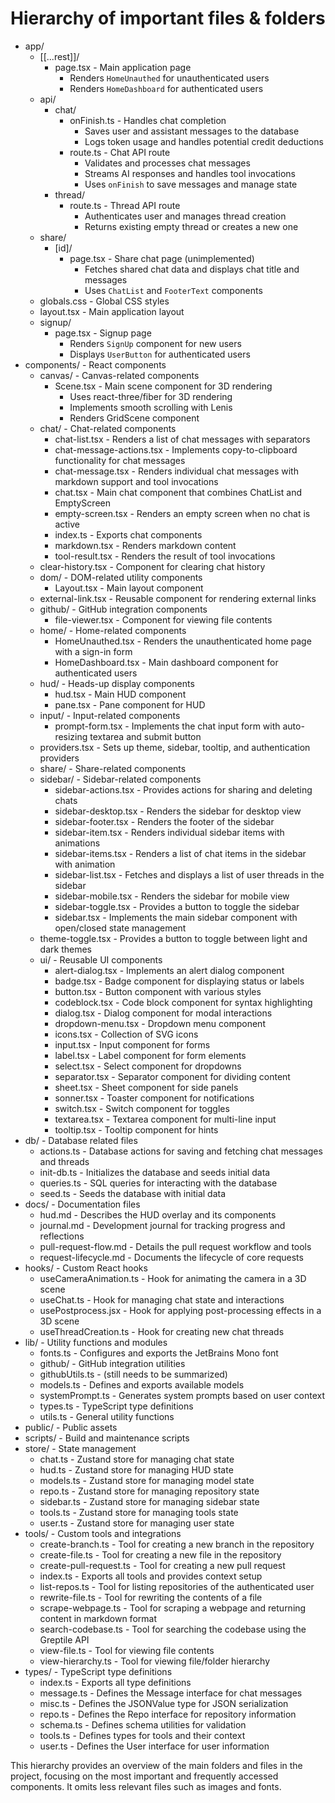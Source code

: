 # Hierarchy of important files & folders

- app/
  - [[...rest]]/
    - page.tsx - Main application page
      - Renders `HomeUnauthed` for unauthenticated users
      - Renders `HomeDashboard` for authenticated users
  - api/
    - chat/
      - onFinish.ts - Handles chat completion
        - Saves user and assistant messages to the database
        - Logs token usage and handles potential credit deductions
      - route.ts - Chat API route
        - Validates and processes chat messages
        - Streams AI responses and handles tool invocations
        - Uses `onFinish` to save messages and manage state
    - thread/
      - route.ts - Thread API route
        - Authenticates user and manages thread creation
        - Returns existing empty thread or creates a new one
  - share/
    - [id]/
      - page.tsx - Share chat page (unimplemented)
        - Fetches shared chat data and displays chat title and messages
        - Uses `ChatList` and `FooterText` components
  - globals.css - Global CSS styles
  - layout.tsx - Main application layout
  - signup/
    - page.tsx - Signup page
      - Renders `SignUp` component for new users
      - Displays `UserButton` for authenticated users
- components/ - React components
  - canvas/ - Canvas-related components
    - Scene.tsx - Main scene component for 3D rendering
      - Uses react-three/fiber for 3D rendering
      - Implements smooth scrolling with Lenis
      - Renders GridScene component
  - chat/ - Chat-related components
    - chat-list.tsx - Renders a list of chat messages with separators
    - chat-message-actions.tsx - Implements copy-to-clipboard functionality for chat messages
    - chat-message.tsx - Renders individual chat messages with markdown support and tool invocations
    - chat.tsx - Main chat component that combines ChatList and EmptyScreen
    - empty-screen.tsx - Renders an empty screen when no chat is active
    - index.ts - Exports chat components
    - markdown.tsx - Renders markdown content
    - tool-result.tsx - Renders the result of tool invocations
  - clear-history.tsx - Component for clearing chat history
  - dom/ - DOM-related utility components
    - Layout.tsx - Main layout component
  - external-link.tsx - Reusable component for rendering external links
  - github/ - GitHub integration components
    - file-viewer.tsx - Component for viewing file contents
  - home/ - Home-related components
    - HomeUnauthed.tsx - Renders the unauthenticated home page with a sign-in form
    - HomeDashboard.tsx - Main dashboard component for authenticated users
  - hud/ - Heads-up display components
    - hud.tsx - Main HUD component
    - pane.tsx - Pane component for HUD
  - input/ - Input-related components
    - prompt-form.tsx - Implements the chat input form with auto-resizing textarea and submit button
  - providers.tsx - Sets up theme, sidebar, tooltip, and authentication providers
  - share/ - Share-related components
  - sidebar/ - Sidebar-related components
    - sidebar-actions.tsx - Provides actions for sharing and deleting chats
    - sidebar-desktop.tsx - Renders the sidebar for desktop view
    - sidebar-footer.tsx - Renders the footer of the sidebar
    - sidebar-item.tsx - Renders individual sidebar items with animations
    - sidebar-items.tsx - Renders a list of chat items in the sidebar with animation
    - sidebar-list.tsx - Fetches and displays a list of user threads in the sidebar
    - sidebar-mobile.tsx - Renders the sidebar for mobile view
    - sidebar-toggle.tsx - Provides a button to toggle the sidebar
    - sidebar.tsx - Implements the main sidebar component with open/closed state management
  - theme-toggle.tsx - Provides a button to toggle between light and dark themes
  - ui/ - Reusable UI components
    - alert-dialog.tsx - Implements an alert dialog component
    - badge.tsx - Badge component for displaying status or labels
    - button.tsx - Button component with various styles
    - codeblock.tsx - Code block component for syntax highlighting
    - dialog.tsx - Dialog component for modal interactions
    - dropdown-menu.tsx - Dropdown menu component
    - icons.tsx - Collection of SVG icons
    - input.tsx - Input component for forms
    - label.tsx - Label component for form elements
    - select.tsx - Select component for dropdowns
    - separator.tsx - Separator component for dividing content
    - sheet.tsx - Sheet component for side panels
    - sonner.tsx - Toaster component for notifications
    - switch.tsx - Switch component for toggles
    - textarea.tsx - Textarea component for multi-line input
    - tooltip.tsx - Tooltip component for hints
- db/ - Database related files
  - actions.ts - Database actions for saving and fetching chat messages and threads
  - init-db.ts - Initializes the database and seeds initial data
  - queries.ts - SQL queries for interacting with the database
  - seed.ts - Seeds the database with initial data
- docs/ - Documentation files
  - hud.md - Describes the HUD overlay and its components
  - journal.md - Development journal for tracking progress and reflections
  - pull-request-flow.md - Details the pull request workflow and tools
  - request-lifecycle.md - Documents the lifecycle of core requests
- hooks/ - Custom React hooks
  - useCameraAnimation.ts - Hook for animating the camera in a 3D scene
  - useChat.ts - Hook for managing chat state and interactions
  - usePostprocess.jsx - Hook for applying post-processing effects in a 3D scene
  - useThreadCreation.ts - Hook for creating new chat threads
- lib/ - Utility functions and modules
  - fonts.ts - Configures and exports the JetBrains Mono font
  - github/ - GitHub integration utilities
  - githubUtils.ts - (still needs to be summarized)
  - models.ts - Defines and exports available models
  - systemPrompt.ts - Generates system prompts based on user context
  - types.ts - TypeScript type definitions
  - utils.ts - General utility functions
- public/ - Public assets
- scripts/ - Build and maintenance scripts
- store/ - State management
  - chat.ts - Zustand store for managing chat state
  - hud.ts - Zustand store for managing HUD state
  - models.ts - Zustand store for managing model state
  - repo.ts - Zustand store for managing repository state
  - sidebar.ts - Zustand store for managing sidebar state
  - tools.ts - Zustand store for managing tools state
  - user.ts - Zustand store for managing user state
- tools/ - Custom tools and integrations
  - create-branch.ts - Tool for creating a new branch in the repository
  - create-file.ts - Tool for creating a new file in the repository
  - create-pull-request.ts - Tool for creating a new pull request
  - index.ts - Exports all tools and provides context setup
  - list-repos.ts - Tool for listing repositories of the authenticated user
  - rewrite-file.ts - Tool for rewriting the contents of a file
  - scrape-webpage.ts - Tool for scraping a webpage and returning content in markdown format
  - search-codebase.ts - Tool for searching the codebase using the Greptile API
  - view-file.ts - Tool for viewing file contents
  - view-hierarchy.ts - Tool for viewing file/folder hierarchy
- types/ - TypeScript type definitions
  - index.ts - Exports all type definitions
  - message.ts - Defines the Message interface for chat messages
  - misc.ts - Defines the JSONValue type for JSON serialization
  - repo.ts - Defines the Repo interface for repository information
  - schema.ts - Defines schema utilities for validation
  - tools.ts - Defines types for tools and their context
  - user.ts - Defines the User interface for user information

This hierarchy provides an overview of the main folders and files in the project, focusing on the most important and frequently accessed components. It omits less relevant files such as images and fonts.